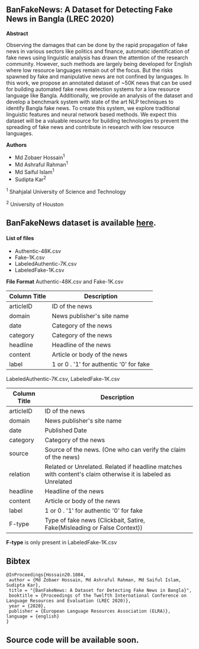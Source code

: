 ## BanFakeNews: A Dataset for Detecting Fake News in Bangla (LREC 2020)

**Abstract**

Observing the damages that can be done by the rapid propagation of fake news in various sectors like politics and finance, automatic identification of fake news using linguistic analysis has drawn the attention of the research community. However, such methods are largely being developed for English where low resource languages remain out of the focus. But the risks spawned by fake and manipulative news are not confined by languages. In this work, we propose an annotated dataset of ~50K news that can be used for building automated fake news detection systems for a low resource language like Bangla. Additionally, we provide an analysis of the dataset and develop a benchmark system with state of the art NLP techniques to identify Bangla fake news. To create this system, we explore traditional linguistic features and neural network based methods.
We expect this dataset will be a valuable resource for building technologies to prevent the spreading of fake news and contribute in research with low resource languages.


**Authors**
* Md Zobaer Hossain<sup>1</sup>
* Md Ashraful Rahman<sup>1</sup>
* Md Saiful Islam<sup>1</sup>
* Sudipta Kar<sup>2</sup>

<sup>1</sup> Shahjalal University of Science and Technology

<sup>2</sup> University of Houston


## BanFakeNews dataset is available [here](https://drive.google.com/uc?export=download&id=1DTozpGosyTo6ZIguaqgrI9BlVdyUAiZI).

#### List of files
* Authentic-48K.csv
* Fake-1K.csv
* LabeledAuthentic-7K.csv
* LabeledFake-1K.csv

**File Format**
Authentic-48K.csv and Fake-1K.csv

| Column Title   | Description |
| ------------- |------------- |
| articleID      | ID of the news |
| domain      | News publisher's site name      |
| date | Category of the news|
| category | Category of the news|
| headline | Headline of the news|
| content | Article or body of the news|
| label | 1 or 0 . '1' for authentic '0' for fake|

LabeledAuthentic-7K.csv, LabeledFake-1K.csv

|Column Title   |Description |
|------------- |------------- |
| articleID | ID of the news |
| domain | News publisher's site name |
| date | Published Date |
| category | Category of the news |
| source | Source of the news. (One who can verify the claim of the news) |
| relation | Related or Unrelated. Related if headline matches with content's claim otherwise it is labeled as Unrelated |
| headline | Headline of the news |
| content | Article or body of the news |
| label | 1 or 0 . '1' for authentic '0' for fake |
| F-type | Type of fake news (Clickbait, Satire, Fake(Misleading or False Context))

**F-type** is only present in LabeledFake-1K.csv


## Bibtex
```
@InProceedings{Hossain20.1084,
 author = {Md Zobaer Hossain, Md Ashraful Rahman, Md Saiful Islam, Sudipta Kar},
 title = "{BanFakeNews: A Dataset for Detecting Fake News in Bangla}",
 booktitle = {Proceedings of the Twelfth International Conference on Language Resources and Evaluation (LREC 2020)},
 year = {2020},
 publisher = {European Language Resources Association (ELRA)},
language = {english}
}
```

## Source code will be available soon.
